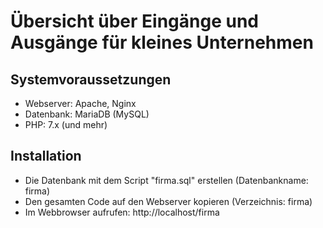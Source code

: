 <h1>Übersicht über Eingänge und Ausgänge für kleines Unternehmen</h1>

<h2>Systemvoraussetzungen</h2>
<ul>
<li>Webserver: Apache, Nginx</li>
<li>Datenbank: MariaDB (MySQL)</li>
<li>PHP: 7.x (und mehr)</li>
</ul>

<h2>Installation</h2>
<ul>
  <li>Die Datenbank mit dem Script "firma.sql" erstellen (Datenbankname: firma)</li>
  <li>Den gesamten Code auf den Webserver kopieren (Verzeichnis: firma)</li>
  <li>Im Webbrowser aufrufen: http://localhost/firma</li>    
</ul> 
